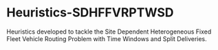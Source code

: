 # Heuristics-SDHFFVRPTWSD
Heuristics developed to tackle the Site Dependent Heterogeneous Fixed Fleet Vehicle Routing Problem with Time Windows and Split Deliveries. 
